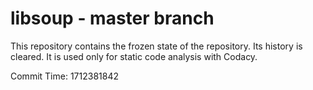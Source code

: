 # libsoup - master branch

This repository contains the frozen state of the repository.
Its history is cleared. It is used only for static code
analysis with Codacy.

Commit Time: 1712381842